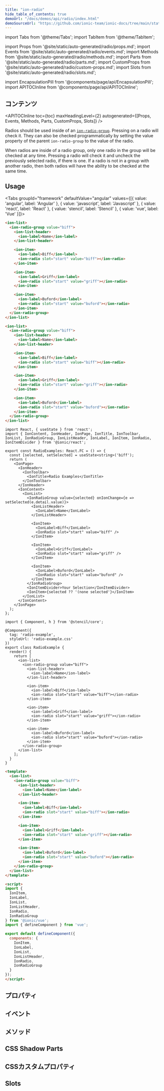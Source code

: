 ```yaml
---
title: "ion-radio"
hide_table_of_contents: true
demoUrl: "/docs/demos/api/radio/index.html"
demoSourceUrl: "https://github.com/ionic-team/ionic-docs/tree/main/static/demos/api/radio/index.html"
---
```

import Tabs from '@theme/Tabs';
import TabItem from '@theme/TabItem';

import Props from '@site/static/auto-generated/radio/props.md';
import Events from '@site/static/auto-generated/radio/events.md';
import Methods from '@site/static/auto-generated/radio/methods.md';
import Parts from '@site/static/auto-generated/radio/parts.md';
import CustomProps from '@site/static/auto-generated/radio/custom-props.md';
import Slots from '@site/static/auto-generated/radio/slots.md';

<head>
  <title>ion-radio Component: Radio Property for iOS and Android</title>
  <meta name="description" content="Radio components should be used inside of ion-radio-groups on iOS and Android devices. Read to learn more about radio property usage and installation." />
</head>

import EncapsulationPill from '@components/page/api/EncapsulationPill';
import APITOCInline from '@components/page/api/APITOCInline';

<EncapsulationPill type="shadow" />

<h2 className="table-of-contents__title">コンテンツ</h2>

<APITOCInline
  toc={toc}
  maxHeadingLevel={2}
  autogenerated={[Props, Events, Methods, Parts, CustomProps, Slots]}
/>



Radios should be used inside of an [`ion-radio-group`](radio-group.md). Pressing on a radio will check it. They can also be checked programmatically by setting the value property of the parent `ion-radio-group` to the value of the radio.

When radios are inside of a radio group, only one radio in the group will be checked at any time. Pressing a radio will check it and uncheck the previously selected radio, if there is one. If a radio is not in a group with another radio, then both radios will have the ability to be checked at the same time.






## Usage

<Tabs groupId="framework" defaultValue="angular" values={[{ value: 'angular', label: 'Angular' }, { value: 'javascript', label: 'Javascript' }, { value: 'react', label: 'React' }, { value: 'stencil', label: 'Stencil' }, { value: 'vue', label: 'Vue' }]}>

<TabItem value="angular">

```html
<ion-list>
  <ion-radio-group value="biff">
    <ion-list-header>
      <ion-label>Name</ion-label>
    </ion-list-header>

    <ion-item>
      <ion-label>Biff</ion-label>
      <ion-radio slot="start" value="biff"></ion-radio>
    </ion-item>

    <ion-item>
      <ion-label>Griff</ion-label>
      <ion-radio slot="start" value="griff"></ion-radio>
    </ion-item>

    <ion-item>
      <ion-label>Buford</ion-label>
      <ion-radio slot="start" value="buford"></ion-radio>
    </ion-item>
  </ion-radio-group>
</ion-list>
```


</TabItem>


<TabItem value="javascript">

```html
<ion-list>
  <ion-radio-group value="biff">
    <ion-list-header>
      <ion-label>Name</ion-label>
    </ion-list-header>

    <ion-item>
      <ion-label>Biff</ion-label>
      <ion-radio slot="start" value="biff"></ion-radio>
    </ion-item>

    <ion-item>
      <ion-label>Griff</ion-label>
      <ion-radio slot="start" value="griff"></ion-radio>
    </ion-item>

    <ion-item>
      <ion-label>Buford</ion-label>
      <ion-radio slot="start" value="buford"></ion-radio>
    </ion-item>
  </ion-radio-group>
</ion-list>
```


</TabItem>


<TabItem value="react">

```tsx
import React, { useState } from 'react';
import { IonContent, IonHeader, IonPage, IonTitle, IonToolbar, IonList, IonRadioGroup, IonListHeader, IonLabel, IonItem, IonRadio, IonItemDivider } from '@ionic/react';

export const RadioExamples: React.FC = () => {
  const [selected, setSelected] = useState<string>('biff');
  return (
    <IonPage>
      <IonHeader>
        <IonToolbar>
          <IonTitle>Radio Examples</IonTitle>
        </IonToolbar>
      </IonHeader>
      <IonContent>
        <IonList>
          <IonRadioGroup value={selected} onIonChange={e => setSelected(e.detail.value)}>
            <IonListHeader>
              <IonLabel>Name</IonLabel>
            </IonListHeader>

            <IonItem>
              <IonLabel>Biff</IonLabel>
              <IonRadio slot="start" value="biff" />
            </IonItem>

            <IonItem>
              <IonLabel>Griff</IonLabel>
              <IonRadio slot="start" value="griff" />
            </IonItem>

            <IonItem>
              <IonLabel>Buford</IonLabel>
              <IonRadio slot="start" value="buford" />
            </IonItem>
          </IonRadioGroup>
          <IonItemDivider>Your Selection</IonItemDivider>
          <IonItem>{selected ?? '(none selected'}</IonItem>
        </IonList>
      </IonContent>
    </IonPage>
  );
};
```

</TabItem>


<TabItem value="stencil">

```tsx
import { Component, h } from '@stencil/core';

@Component({
  tag: 'radio-example',
  styleUrl: 'radio-example.css'
})
export class RadioExample {
  render() {
    return [
      <ion-list>
        <ion-radio-group value="biff">
          <ion-list-header>
            <ion-label>Name</ion-label>
          </ion-list-header>

          <ion-item>
            <ion-label>Biff</ion-label>
            <ion-radio slot="start" value="biff"></ion-radio>
          </ion-item>

          <ion-item>
            <ion-label>Griff</ion-label>
            <ion-radio slot="start" value="griff"></ion-radio>
          </ion-item>

          <ion-item>
            <ion-label>Buford</ion-label>
            <ion-radio slot="start" value="buford"></ion-radio>
          </ion-item>
        </ion-radio-group>
      </ion-list>
    ];
  }
}
```


</TabItem>


<TabItem value="vue">

```html
<template>
  <ion-list>
    <ion-radio-group value="biff">
      <ion-list-header>
        <ion-label>Name</ion-label>
      </ion-list-header>

      <ion-item>
        <ion-label>Biff</ion-label>
        <ion-radio slot="start" value="biff"></ion-radio>
      </ion-item>

      <ion-item>
        <ion-label>Griff</ion-label>
        <ion-radio slot="start" value="griff"></ion-radio>
      </ion-item>

      <ion-item>
        <ion-label>Buford</ion-label>
        <ion-radio slot="start" value="buford"></ion-radio>
      </ion-item>
    </ion-radio-group>
  </ion-list>
</template>

<script>
import { 
  IonItem, 
  IonLabel, 
  IonList, 
  IonListHeader,
  IonRadio, 
  IonRadioGroup
} from '@ionic/vue';
import { defineComponent } from 'vue';

export default defineComponent({
  components: { 
    IonItem, 
    IonLabel, 
    IonList, 
    IonListHeader,
    IonRadio, 
    IonRadioGroup
  }
});
</script>
```


</TabItem>

</Tabs>

## プロパティ
<Props />

## イベント
<Events />

## メソッド
<Methods />

## CSS Shadow Parts
<Parts />

## CSSカスタムプロパティ
<CustomProps />

## Slots
<Slots />